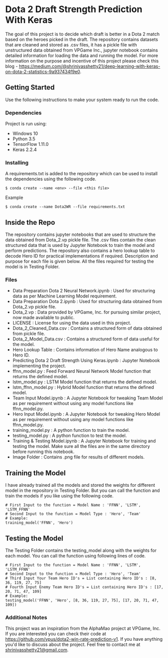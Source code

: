 # Dota 2 Draft Strength Prediction With Keras

The goal of this project is to decide which draft is better in a Dota 2 match based on the heroes picked in the draft. The repository contains datasets that are cleaned and stored as .csv files, it has a pickle file with unstructured data obtained from VPGame Inc., jupyter notebook contains detailed information for loading the data and running the model.
For more information on the purpose and incentive of this project please check this blog - https://medium.com/@shrinivasshetty21/deep-learning-with-keras-on-dota-2-statistics-9a937434f9e0.

## Getting Started

Use the following instructions to make your system ready to run the code.

### Dependencies

Project is run using:
- Windows 10
- Python 3.5
- TensorFlow 1.11.0
- Keras 2.2.4

### Installing

A requirements.txt is added to the repository which can be used to install the dependencies using the following code.

```
$ conda create --name <env> --file <this file>
```

Example

```
$ conda create --name Dota2WR --file requirements.txt
```

## Inside the Repo

The repository contains jupyter notebooks that are used to structure the data obtained from Dota_2.vp pickle file. 
The .csv files contain the clean structured data that is used by Jupyter Notebook to train the model and perform predictions. 
The repository also contains a hero lookup table to decode Hero ID for practical implementations if required.
Description and purpose for each file is given below.
All the files required for testing the model is in Testing Folder.
  
### Files

- Data Preparation Dota 2 Neural Network.ipynb : Used for structuring data as per Machine Learning Model requirement. 
- Data Preparation Dota 2.ipynb : Used for structuring data obtained from Dota_2.vp pickle file.
- Dota_2.vp : Data provided by VPGame, Inc. for pursuing similar project, now made available to public.
- LICENSE : License for using the data used in this project.
- Dota_2_Cleaned_Data.csv : Contains a structured form of data obtained from pickle file.
- Dota_2_Model_Data.csv : Contains a structured form of data useful for the model.
- Hero Lookup Table : Contains information of Hero Name analogous to Hero ID.
- Predicting Dota 2 Draft Strength Using Keras.ipynb : Jupyter Notebook implementing the project.
- ffnn_model.py : Feed Forward Neural Network Model function that returns the defined model.
- lstm_model.py : LSTM Model function that returns the defined model.
- lstm_ffnn_model.py : Hybrid Model function that returns the defined model.
- Team Input Model.ipynb : A Jupyter Notebook for tweaking Team Model as per requirement without using any model functions like ffnn_model.py.
- Hero Input Model.ipynb : A Jupyter Notebook for tweaking Hero Model as per requirement without using any model functions like ffnn_model.py.
- training_model.py : A python function to train the model.
- testing_model.py : A python function to test the model.
- Training & Testing Model.ipynb : A Jupyter Notebook for training and testing the model. Make sure all the files are in the same directory before running this notebook.
- Image Folder : Contains .png file for results of different models.

## Training the Model

I have already trained all the models and stored the weights for different model in the repository in Testing Folder.
But you can call the function and train the models if you like using the following code.

```
# First Input to the function = Model Name : 'FFNN', 'LSTM', 'LSTM_FFNN'
# Second Input to the function = Model Type : 'Hero', 'Team'
# Example:
training_model('FFNN', 'Hero')
```

## Testing the Model

The Testing Folder contains the testing_model along with the weights for each model.
You can call the function using following lines of code.

```
# First Input to the function = Model Name : 'FFNN', 'LSTM', 'LSTM_FFNN'
# Second Input to the function = Model Type : 'Hero', 'Team'
# Third Input Your Team Hero ID's = List containing Hero ID's : [8, 36, 119, 27, 75]
# Fourth Input Enemy Team Hero ID's = List containing Hero ID's : [17, 20, 71, 47, 109]
# Example:
testing_model('FFNN', 'Hero', [8, 36, 119, 27, 75], [17, 20, 71, 47, 109])
```

### Additional Notes

This project was an inspiration from the AlphaMao project at VPGame, Inc.
If you are interested you can check their code at https://github.com/vpus/dota2-win-rate-prediction-v1.
If you have anything you'd like to discuss about the project. Feel free to contact me at shrinivasshetty21@gmail.com.

